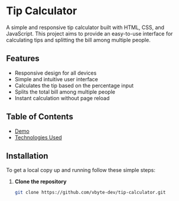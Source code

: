 # Tip Calculator

A simple and responsive tip calculator built with HTML, CSS, and JavaScript. This project aims to provide an easy-to-use interface for calculating tips and splitting the bill among multiple people.

## Features

- Responsive design for all devices
- Simple and intuitive user interface
- Calculates the tip based on the percentage input
- Splits the total bill among multiple people
- Instant calculation without page reload

## Table of Contents

- [Demo](#demo)
- [Technologies Used](#HTML,#CSS,#Javascript)

## Installation

To get a local copy up and running follow these simple steps:

1. **Clone the repository**
   ```sh
   git clone https://github.com/vbyte-dev/tip-calculator.git
